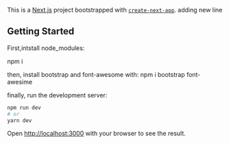 This is a [Next.js](https://nextjs.org/) project bootstrapped with [`create-next-app`](https://github.com/vercel/next.js/tree/canary/packages/create-next-app).
adding new line
## Getting Started

First,intstall node_modules:

npm i

then, install bootstrap and font-awesome with:
npm i bootstrap font-awesime

finally, run the development server:

```bash
npm run dev
# or
yarn dev
```

Open [http://localhost:3000](http://localhost:3000) with your browser to see the result. 
